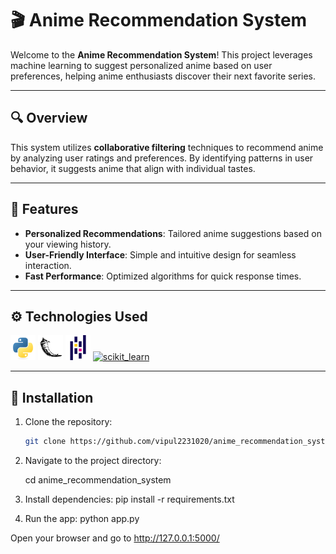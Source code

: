 # 🎬 Anime Recommendation System

Welcome to the **Anime Recommendation System**! This project leverages machine learning to suggest personalized anime based on user preferences, helping anime enthusiasts discover their next favorite series.

---

## 🔍 Overview

This system utilizes **collaborative filtering** techniques to recommend anime by analyzing user ratings and preferences. By identifying patterns in user behavior, it suggests anime that align with individual tastes.

---

## 🧠 Features

- **Personalized Recommendations**: Tailored anime suggestions based on your viewing history.
- **User-Friendly Interface**: Simple and intuitive design for seamless interaction.
- **Fast Performance**: Optimized algorithms for quick response times.

---

## ⚙️ Technologies Used

<p align="left"> 
  <a href="https://www.python.org/" target="_blank"><img src="https://raw.githubusercontent.com/devicons/devicon/master/icons/python/python-original.svg" alt="python" width="40" height="40"/></a>
  <a href="https://flask.palletsprojects.com/" target="_blank"><img src="https://raw.githubusercontent.com/devicons/devicon/master/icons/flask/flask-original.svg" alt="flask" width="40" height="40"/></a>
  <a href="https://pandas.pydata.org/" target="_blank"><img src="https://raw.githubusercontent.com/devicons/devicon/master/icons/pandas/pandas-original.svg" alt="pandas" width="40" height="40"/></a>
  <a href="https://scikit-learn.org/" target="_blank"><img src="https://upload.wikimedia.org/wikipedia/commons/0/05/Scikit_learn_logo_small.svg" alt="scikit_learn" width="40" height="40"/></a>
</p>

---

## 🚀 Installation

1. Clone the repository:
   ```bash
   git clone https://github.com/vipul2231020/anime_recommendation_system.git
2. Navigate to the project directory:
   
   cd anime_recommendation_system

3. Install dependencies:
   pip install -r requirements.txt

4. Run the app:
   python app.py

Open your browser and go to http://127.0.0.1:5000/
